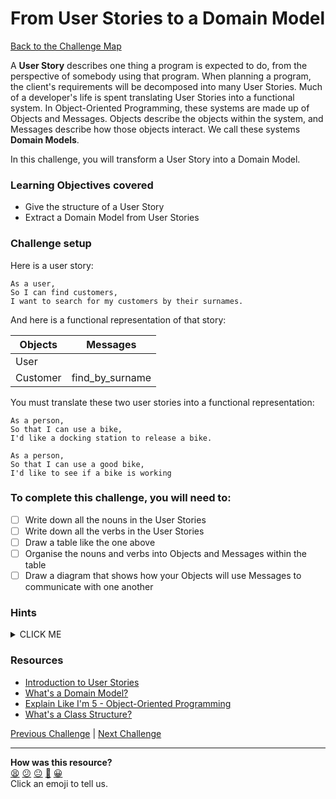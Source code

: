 # From User Stories to a Domain Model

[Back to the Challenge Map](0_challenge_map.md)

A **User Story** describes one thing a program is expected to do, from the perspective of somebody using that program. When planning a program, the client's requirements will be decomposed into many User Stories. Much of a developer's life is spent translating User Stories into a functional system. In Object-Oriented Programming, these systems are made up of Objects and Messages. Objects describe the objects within the system, and Messages describe how those objects interact. We call these systems **Domain Models**.

In this challenge, you will transform a User Story into a Domain Model.

### Learning Objectives covered
- Give the structure of a User Story
- Extract a Domain Model from User Stories

### Challenge setup

Here is a user story:

```
As a user,
So I can find customers,
I want to search for my customers by their surnames.
```

And here is a functional representation of that story:

Objects  | Messages
------------- | -------------
User  |
Customer  | find_by_surname

You must translate these two user stories into a functional representation:

```
As a person,
So that I can use a bike,
I'd like a docking station to release a bike.

As a person,
So that I can use a good bike,
I'd like to see if a bike is working
```

### To complete this challenge, you will need to:

- [ ] Write down all the nouns in the User Stories
- [ ] Write down all the verbs in the User Stories
- [ ] Draw a table like the one above
- [ ] Organise the nouns and verbs into Objects and Messages within the table
- [ ] Draw a diagram that shows how your Objects will use Messages to communicate with one another

### Hints
<details><summary>CLICK ME</summary>
  <ul>  
    <li>The first part of this challenge is straightforward enough - use the table above as an example of what you need to achieve</li>
    <li>Next, you'll need to create a diagram to demonstrate Object interactions.  This can take any form you like as long as it shows what your objects will be, and what messages you expect them to respond to</li>
  </ul>
</details>

### Resources
- [Introduction to User Stories](https://www.mountaingoatsoftware.com/agile/user-stories)
- [What's a Domain Model?](http://sjmog.github.io/posts/502_domain-modelling/)
- [Explain Like I'm 5 - Object-Oriented Programming](https://www.reddit.com/r/explainlikeimfive/comments/1pyhng/eli5_objected_oriented_programming/)
- [What's a Class Structure?](http://sjmog.github.io/posts/504_whats-a-class-structure/)

[Previous Challenge](1_setting_up_a_project.md) | [Next Challenge](3_writing_your_first_unit_test.md)

<!-- BEGIN GENERATED SECTION DO NOT EDIT -->

---

**How was this resource?**  
[😫](https://airtable.com/shrUJ3t7KLMqVRFKR?prefill_Repository=course&prefill_File=boris_bikes_fast_track/2_working_with_user_stories.md&prefill_Sentiment=😫) [😕](https://airtable.com/shrUJ3t7KLMqVRFKR?prefill_Repository=course&prefill_File=boris_bikes_fast_track/2_working_with_user_stories.md&prefill_Sentiment=😕) [😐](https://airtable.com/shrUJ3t7KLMqVRFKR?prefill_Repository=course&prefill_File=boris_bikes_fast_track/2_working_with_user_stories.md&prefill_Sentiment=😐) [🙂](https://airtable.com/shrUJ3t7KLMqVRFKR?prefill_Repository=course&prefill_File=boris_bikes_fast_track/2_working_with_user_stories.md&prefill_Sentiment=🙂) [😀](https://airtable.com/shrUJ3t7KLMqVRFKR?prefill_Repository=course&prefill_File=boris_bikes_fast_track/2_working_with_user_stories.md&prefill_Sentiment=😀)  
Click an emoji to tell us.

<!-- END GENERATED SECTION DO NOT EDIT -->

